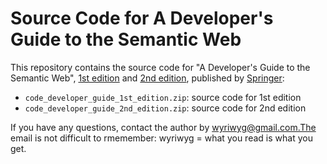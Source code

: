 <h1>Source Code for A Developer's Guide to the Semantic Web</h1>

<p>This repository contains the source code for "A Developer's Guide to the Semantic Web", <a href="https://www.springer.com/us/book/9783642159701">1st edition</a> and <a href="https://www.springer.com/us/book/9783662437957">2nd edition</a>, published by <a href="https://www.springer.com/us">Springer</a>:</p> 
<ul>
  <li><code>code_developer_guide_1st_edition.zip</code>: source code for 1st edition</li>
  <li><code>code_developer_guide_2nd_edition.zip</code>: source code for 2nd edition</li>
</ul>

If you have any questions, contact the author by wyriwyg@gmail.com.The email is not difficult to rmemember: wyriwyg = <bold>w</bold>hat <bold>y</bold>ou <bold>r</bold>ead <bold>i</bold>s <bold>w</bold>hat <bold>y</bold>ou <bold>g</bold>et.
